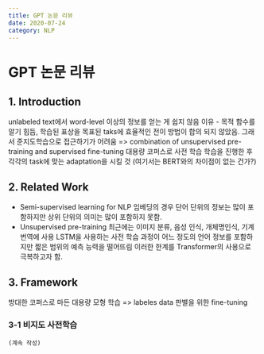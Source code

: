 ```yaml
---
title: GPT 논문 리뷰
date: 2020-07-24
category: NLP
---
```

# GPT 논문 리뷰

## 1. Introduction
unlabeled text에서 word-level 이상의 정보를 얻는 게 쉽지 않음
이유 - 목적 함수를 알기 힘듬, 학습된 표상을 목표된 taks에 효율적인 전이 방법이 합의 되지 않았음.
그래서 준지도학습으로 접근하기가 어려움
=> combination of unsupervised pre-training and supervised fine-tuning
대용량 코퍼스로 사전 학습 학습을 진행한 후 각각의 task에 맞는 adaptation을 시킬 것
(여기서는 BERT와의 차이점이 없는 건가?)


## 2. Related Work
  - Semi-supervised learning for NLP
    임베딩의 경우 단어 단위의 정보는 많이 포함하지만 상위 단위의 의미는 많이 포함하지 못함.
  - Unsupervised pre-training
    최근에는 이미지 분류, 음성 인식, 개체명인식, 기계번역에 사용
    LSTM을 사용하는 사전 학습 과정이 어느 정도의 언어 정보를 포함하지만 짧은 범위의 예측 능력을 떨어뜨림
    이러한 한계를 Transformer의 사용으로 극복하고자 함.


## 3. Framework

방대한 코퍼스로 마든 대용량 모형 학습 => labeles data 판별을 위한 fine-tuning

  ### 3-1 비지도 사전학습
    (계속 작성)
